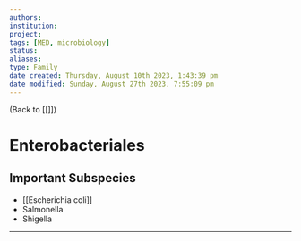 ```yaml
---
authors: 
institution: 
project: 
tags: [MED, microbiology]
status: 
aliases: 
type: Family
date created: Thursday, August 10th 2023, 1:43:39 pm
date modified: Sunday, August 27th 2023, 7:55:09 pm
---
```


(Back to [[]])

# Enterobacteriales

## Important Subspecies
- [[Escherichia coli]]
- Salmonella
- Shigella

---
